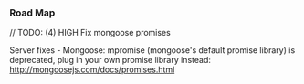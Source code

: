 ### Road Map

// TODO: (4) HIGH Fix mongoose promises

Server fixes - Mongoose: mpromise (mongoose's default promise library) is deprecated, plug in your own promise library instead: http://mongoosejs.com/docs/promises.html
